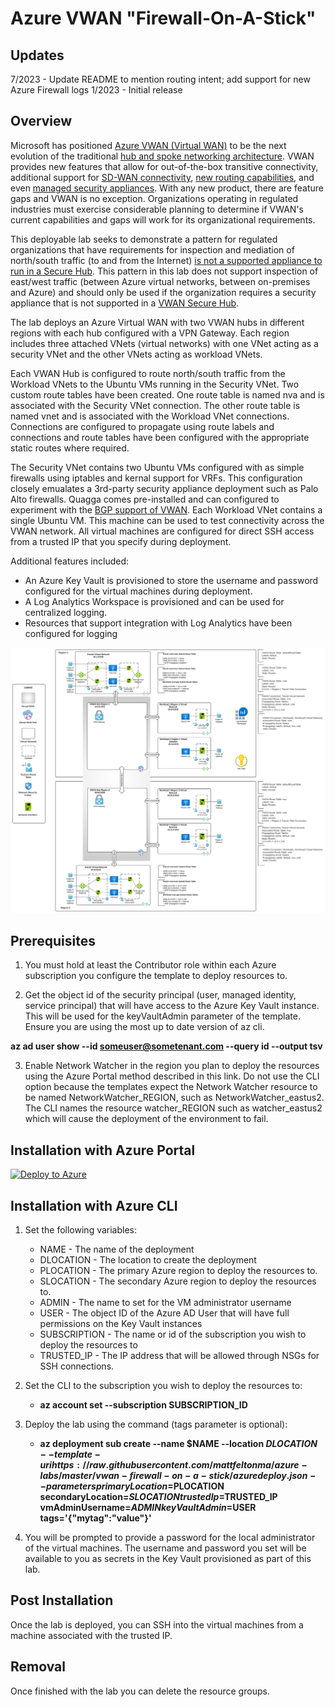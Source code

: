 # Azure VWAN "Firewall-On-A-Stick"

## Updates
7/2023 - Update README to mention routing intent; add support for new Azure Firewall logs
1/2023 - Initial release

## Overview
Microsoft has positioned [Azure VWAN (Virtual WAN)](https://learn.microsoft.com/en-us/azure/virtual-wan/virtual-wan-about) to be the next evolution of the traditional [hub and spoke networking architecture](https://docs.microsoft.com/en-us/azure/architecture/reference-architectures/hybrid-networking/hub-spoke?tabs=cli). VWAN provides new features that allow for out-of-the-box transitive connectivity, additional support for [SD-WAN connectivity](https://learn.microsoft.com/en-us/azure/virtual-wan/sd-wan-connectivity-architecture), [new routing capabilities](https://learn.microsoft.com/en-us/azure/virtual-wan/about-virtual-hub-routing), and even [managed security appliances](https://learn.microsoft.com/en-us/azure/firewall-manager/secured-virtual-hub?toc=%2Fazure%2Fvirtual-wan%2Ftoc.json). With any new product, there are feature gaps and VWAN is no exception. Organizations operating in regulated industries must exercise considerable planning to determine if VWAN's current capabilities and gaps will work for its organizational requirements.

This deployable lab seeks to demonstrate a pattern for regulated organizations that have requirements for inspection and mediation of north/south traffic (to and from the Internet) [is not a supported appliance to run in a Secure Hub](https://learn.microsoft.com/en-us/azure/firewall-manager/trusted-security-partners). This pattern in this lab does not support inspection of east/west traffic (between Azure virtual networks, between on-premises and Azure) and should only be used if the organization requires a security appliance that is not supported in a [VWAN Secure Hub](https://learn.microsoft.com/en-us/azure/firewall-manager/secured-virtual-hub).

The lab deploys an Azure Virtual WAN with two VWAN hubs in different regions with each hub configured with a VPN Gateway. Each region includes three attached VNets (virtual networks) with one VNet acting as a security VNet and the other VNets acting as workload VNets. 

Each VWAN Hub is configured to route north/south traffic from the Workload VNets to the Ubuntu VMs running in the Security VNet. Two custom route tables have been created. One route table is named nva and is associated with the Security VNet connection. The other route table is named vnet and is associated with the Workload VNet connections. Connections are configured to propagate using route labels and connections and route tables have been configured with the appropriate static routes where required.

The Security VNet contains two Ubuntu VMs configured with as simple firewalls using iptables and kernal support for VRFs. This configuration closely emualates a 3rd-party security appliance deployment such as Palo Alto firewalls. Quagga comes pre-installed and can configured to experiment with the [BGP support of VWAN](https://learn.microsoft.com/en-us/azure/virtual-wan/create-bgp-peering-hub-portal). Each Workload VNet contains a single Ubuntu VM. This machine can be used to test connectivity across the VWAN network. All virtual machines are configured for direct SSH access from a trusted IP that you specify during deployment.

Additional features included:

* An Azure Key Vault is provisioned to store the username and password configured for the virtual machines during deployment.
* A Log Analytics Workspace is provisioned and can be used for centralized logging.
* Resources that support integration with Log Analytics have been configured for logging

![lab image](images/lab_image.svg)

## Prerequisites
1. You must hold at least the Contributor role within each Azure subscription you configure the template to deploy resources to.

2. Get the object id of the security principal (user, managed identity, service principal) that will have access to the Azure Key Vault instance. This will be used for the keyVaultAdmin parameter of the template. Ensure you are using the most up to date version of az cli.

**az ad user show --id someuser@sometenant.com --query id --output tsv**

3. Enable Network Watcher in the region you plan to deploy the resources using the Azure Portal method described in this link. Do not use the CLI option because the templates expect the Network Watcher resource to be named NetworkWatcher_REGION, such as NetworkWatcher_eastus2. The CLI names the resource watcher_REGION such as watcher_eastus2 which will cause the deployment of the environment to fail.

## Installation with Azure Portal

[![Deploy to Azure](https://aka.ms/deploytoazurebutton)](https://portal.azure.com/#create/Microsoft.Template/uri/https%3A%2F%2Fraw.githubusercontent.com%2Fmattfeltonma%2Fazure-labs%2Fmaster%2Fvwan-firewall-on-a-stick%2Fazuredeploy.json)

## Installation with Azure CLI
1. Set the following variables:
   * NAME - The name of the deployment
   * DLOCATION - The location to create the deployment
   * PLOCATION - The primary Azure region to deploy the resources to.
   * SLOCATION - The secondary Azure region to deploy the resources to.
   * ADMIN - The name to set for the VM administrator username
   * USER - The object ID of the Azure AD User that will have full permissions on the Key Vault instances
   * SUBSCRIPTION - The name or id of the subscription you wish to deploy the resources to
   * TRUSTED_IP - The IP address that will be allowed through NSGs for SSH connections.

2. Set the CLI to the subscription you wish to deploy the resources to:

   * **az account set --subscription SUBSCRIPTION_ID**

4. Deploy the lab using the command (tags parameter is optional): 

   * **az deployment sub create --name $NAME --location $DLOCATION --template-uri https://raw.githubusercontent.com/mattfeltonma/azure-labs/master/vwan-firewall-on-a-stick/azuredeploy.json --parameters primaryLocation=$PLOCATION secondaryLocation=$SLOCATION trustedIp=$TRUSTED_IP vmAdminUsername=$ADMIN keyVaultAdmin=$USER tags='{"mytag":"value"}'**

3.  You will be prompted to provide a password for the local administrator of the virtual machines. The username and password you set will be available to you as secrets in the Key Vault provisioned as part of this lab.

## Post Installation
Once the lab is deployed, you can SSH into the virtual machines from a machine associated with the trusted IP.

## Removal
Once finished with the lab you can delete the resource groups.



